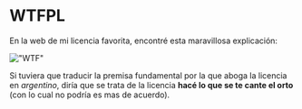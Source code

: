 # WTFPL

En la web de mi licencia favorita, encontré esta maravillosa explicación:

!["WTF"](/data/wtfpl-strip.jpg)

Si tuviera que traducir la premisa fundamental por la que aboga la licencia en _argentino_,
 diría que se trata de la licencia __hacé lo que se te cante el orto__ (con lo cual no podría es mas de acuerdo).
